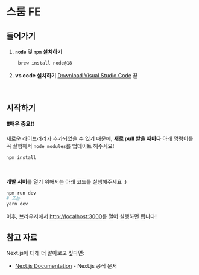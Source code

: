 # 스룸 FE

## 들어가기

1. **`node` 및 `npm` 설치하기**

   ```bash
    brew install node@18
    ```

2. **vs code 설치하기**
  [Download Visual Studio Code](https://code.visualstudio.com/)
끝

<br>

## 시작하기

**❗️❗️매우 중요❗️❗️**

새로운 라이브러리가 추가되었을 수 있기 때문에, **새로 pull 받을 때마다** 아래 명령어를 꼭 실행해서 `node_modules`를 업데이트 해주세요!

```bash
npm install
```

<br>

**개발 서버**를 열기 위해서는 아래 코드를 실행해주세요 :)

```bash
npm run dev
# 또는
yarn dev
```

이후, 브라우저에서 [http://localhost:3000](http://localhost:3000)를 열어 실행하면 됩니다!

## 참고 자료

Next.js에 대해 더 알아보고 싶다면:

- [Next.js Documentation](https://nextjs.org/docs) - Next.js 공식 문서
